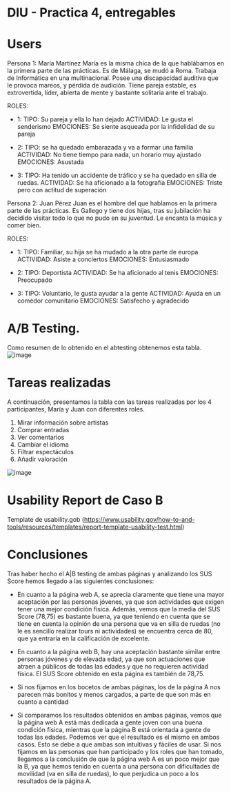 # DIU - Practica 4, entregables


# Users 

Persona 1: María Martínez
María es la misma chica de la que hablábamos en la primera parte de las prácticas. Es de Málaga, se mudó a Roma. Trabaja de Informática en una multinacional. Posee una discapacidad auditiva que le provoca mareos, y pérdida de audición. Tiene pareja estable, es extrovertida, líder, abierta de mente y bastante solitaria ante el trabajo.

ROLES: 
* 1: 	  TIPO: Su pareja y ella lo han dejado
			ACTIVIDAD: Le gusta el senderismo
			EMOCIONES: Se siente asqueada por la infidelidad de su pareja

* 2: 	  TIPO: se ha quedado embarazada y va a formar una familia
      ACTIVIDAD: No tiene tiempo para nada, un horario muy ajustado
      EMOCIONES: Asustada

* 3: 	  TIPO: Ha tenido un accidente de tráfico y se ha quedado en silla de ruedas.
	    ACTIVIDAD: Se ha aficionado a la fotografía
	    EMOCIONES: Triste pero con actitud de superación

Persona 2: Juan Pérez
Juan es el hombre del que hablamos en la primera parte de las prácticas. Es Gallego y tiene dos hijas, tras su jubilación ha decidido visitar todo lo que no pudo en su juventud. Le encanta la música y comer bien.

ROLES:
* 1:	  TIPO:  Familiar, su hija se ha mudado a la otra parte de europa
      ACTIVIDAD: Asiste a conciertos
      EMOCIONES:  Entusiasmado

* 2:	  TIPO:  Deportista
      ACTIVIDAD: Se ha aficionado al tenis
      EMOCIONES:  Preocupado

* 3:	  TIPO:  Voluntario, le gusta ayudar a la gente
      ACTIVIDAD: Ayuda en un comedor comunitario
      EMOCIONES:  Satisfecho y agradecido

# A/B Testing. 
Como resumen de lo obtenido en el abtesting obtenemos esta tabla. 
![image](https://github.com/antonio8mg/DIU-WaxyTech/assets/73304805/f57e7081-4b6a-4ce2-a08f-84f9b3731b90)


# Tareas realizadas 

A continuación, presentamos la tabla con las tareas realizadas por los 4 participantes, María y Juan con diferentes roles.

1. Mirar información sobre artistas
2. Comprar entradas
3. Ver comentarios 
4. Cambiar el idioma
5. Filtrar espectáculos
6. Añadir valoración

![image](https://github.com/antonio8mg/DIU-WaxyTech/assets/73304805/98e035d1-c311-4edf-82f0-9651b9ac2f62)

# Usability Report de Caso B
 Template de usability.gob (https://www.usability.gov/how-to-and-tools/resources/templates/report-template-usability-test.html) 

# Conclusiones
Tras haber hecho el A|B testing de ambas páginas y analizando los SUS Score hemos llegado a las siguientes conclusiones:
* En cuanto a la página web A, se aprecia claramente que tiene una mayor aceptación por las personas jóvenes, ya que son actividades que exigen tener una mejor condición física. Además, vemos que la media del SUS Score (78,75) es bastante buena, ya que teniendo en cuenta que se tiene en cuenta la opinión de una persona que va en silla de ruedas (no le es sencillo realizar tours ni actividades) se encuentra cerca de 80, que ya entraría en la calificación de excelente.
* En cuanto a la página web B, hay una aceptación bastante similar entre personas jóvenes y de elevada edad, ya que son actuaciones que atraen a públicos de todas las edades y que no requieren actividad física. El SUS Score obtenido en esta página es también de 78,75.

* Si nos fijamos en los bocetos de ambas páginas, los de la página A nos parecen más bonitos y menos cargados, a parte de que son más en cuanto a cantidad

* Si comparamos los resultados obtenidos en ambas páginas, vemos que la página web A está más dedicada a gente joven con una buena condición física, mientras que la página B está orientada a gente de todas las edades. Podemos ver que el resultado es el mismo en ambos casos. Esto se debe a que ambas son intuitivas y fáciles de usar. Si nos fijamos en las personas que han participado y los roles que han tomado, llegamos a la conclusión de que la página web A es un poco mejor que la B, ya que hemos tenido en cuenta a una persona con dificultades de movilidad (va en silla de ruedas), lo que perjudica un poco a los resultados de la página A.
